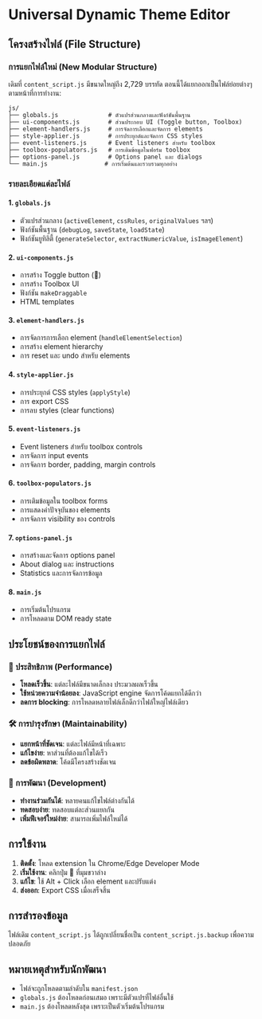 # Universal Dynamic Theme Editor

## โครงสร้างไฟล์ (File Structure)

### การแยกไฟล์ใหม่ (New Modular Structure)

เดิมที่ `content_script.js` มีขนาดใหญ่ถึง 2,729 บรรทัด ตอนนี้ได้แยกออกเป็นไฟล์ย่อยต่างๆ ตามหน้าที่การทำงาน:

```
js/
├── globals.js              # ตัวแปรส่วนกลางและฟังก์ชันพื้นฐาน
├── ui-components.js        # ส่วนประกอบ UI (Toggle button, Toolbox)
├── element-handlers.js     # การจัดการเลือกและจัดการ elements
├── style-applier.js        # การประยุกต์และจัดการ CSS styles
├── event-listeners.js      # Event listeners สำหรับ toolbox
├── toolbox-populators.js   # การเติมข้อมูลในฟอร์ม toolbox
├── options-panel.js        # Options panel และ dialogs
└── main.js                # การเริ่มต้นและรวบรวมทุกอย่าง
```

### รายละเอียดแต่ละไฟล์

#### 1. `globals.js`
- ตัวแปรส่วนกลาง (`activeElement`, `cssRules`, `originalValues` ฯลฯ)
- ฟังก์ชันพื้นฐาน (`debugLog`, `saveState`, `loadState`)
- ฟังก์ชันยูทิลิตี้ (`generateSelector`, `extractNumericValue`, `isImageElement`)

#### 2. `ui-components.js` 
- การสร้าง Toggle button (🎨)
- การสร้าง Toolbox UI
- ฟังก์ชัน `makeDraggable`
- HTML templates

#### 3. `element-handlers.js`
- การจัดการการเลือก element (`handleElementSelection`)
- การสร้าง element hierarchy
- การ reset และ undo สำหรับ elements

#### 4. `style-applier.js`
- การประยุกต์ CSS styles (`applyStyle`)
- การ export CSS
- การลบ styles (clear functions)

#### 5. `event-listeners.js`
- Event listeners สำหรับ toolbox controls
- การจัดการ input events
- การจัดการ border, padding, margin controls

#### 6. `toolbox-populators.js`
- การเติมข้อมูลใน toolbox forms
- การแสดงค่าปัจจุบันของ elements
- การจัดการ visibility ของ controls

#### 7. `options-panel.js`
- การสร้างและจัดการ options panel
- About dialog และ instructions
- Statistics และการจัดการข้อมูล

#### 8. `main.js`
- การเริ่มต้นโปรแกรม
- การโหลดตาม DOM ready state

## ประโยชน์ของการแยกไฟล์

### 🚀 ประสิทธิภาพ (Performance)
- **โหลดเร็วขึ้น**: แต่ละไฟล์มีขนาดเล็กลง ประมวลผลเร็วขึ้น
- **ใช้หน่วยความจำน้อยลง**: JavaScript engine จัดการโค้ดแยกได้ดีกว่า
- **ลดการ blocking**: การโหลดหลายไฟล์เล็กดีกว่าไฟล์ใหญ่ไฟล์เดียว

### 🛠️ การบำรุงรักษา (Maintainability)
- **แยกหน้าที่ชัดเจน**: แต่ละไฟล์มีหน้าที่เฉพาะ
- **แก้ไขง่าย**: หาส่วนที่ต้องแก้ไขได้เร็ว
- **ลดข้อผิดพลาด**: โค้ดมีโครงสร้างชัดเจน

### 🔧 การพัฒนา (Development)
- **ทำงานร่วมกันได้**: หลายคนแก้ไขไฟล์ต่างกันได้
- **ทดสอบง่าย**: ทดสอบแต่ละส่วนแยกกัน
- **เพิ่มฟีเจอร์ใหม่ง่าย**: สามารถเพิ่มไฟล์ใหม่ได้

## การใช้งาน

1. **ติดตั้ง**: โหลด extension ใน Chrome/Edge Developer Mode
2. **เริ่มใช้งาน**: คลิกปุ่ม 🎨 ที่มุมขวาล่าง
3. **แก้ไข**: ใช้ Alt + Click เลือก element และปรับแต่ง
4. **ส่งออก**: Export CSS เมื่อเสร็จสิ้น

## การสำรองข้อมูล

ไฟล์เดิม `content_script.js` ได้ถูกเปลี่ยนชื่อเป็น `content_script.js.backup` เพื่อความปลอดภัย

## หมายเหตุสำหรับนักพัฒนา

- ไฟล์จะถูกโหลดตามลำดับใน `manifest.json`
- `globals.js` ต้องโหลดก่อนเสมอ เพราะมีตัวแปรที่ไฟล์อื่นใช้
- `main.js` ต้องโหลดหลังสุด เพราะเป็นตัวเริ่มต้นโปรแกรม
